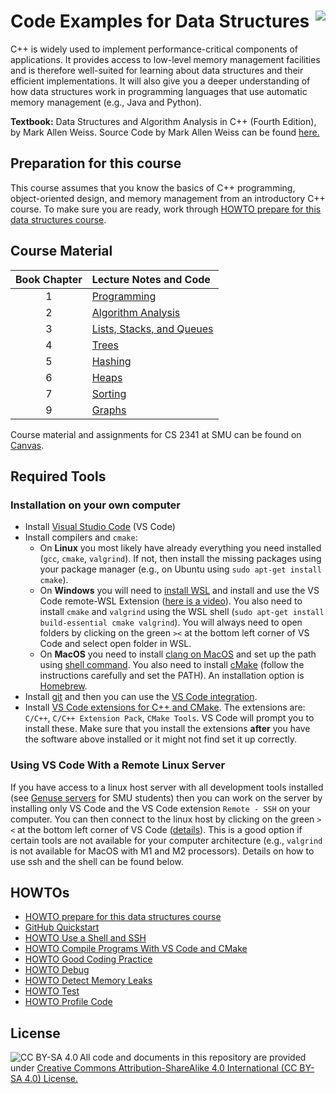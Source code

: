 # <img src="images/DS_Weiss_Book.jpg" align="right"> Code Examples for Data Structures

C++ is widely used to implement performance-critical components of
applications. It provides access to low-level memory management facilities
and is therefore
well-suited for learning about data structures and their
efficient implementations. It will also give you a deeper understanding of how
data structures work in programming languages that use automatic memory
management (e.g., Java and Python).


**Textbook:** Data Structures and Algorithm Analysis in C++ (Fourth Edition), by Mark Allen Weiss.
Source Code by Mark Allen Weiss can be found [here.](https://users.cs.fiu.edu/~weiss/dsaa_c++4/code/)

## Preparation for this course 

This course assumes that you know the basics of C++ programming, object-oriented design, and memory management from
an introductory C++ course. To make sure you are ready, work through [HOWTO prepare for this data structures course](HOWTO_prepare_for_data_structures.md).

## Course Material

| Book Chapter | Lecture Notes and Code                            |
| :----------: | :------------------------------------------------ |
|      1       | [Programming](Chapter1_Programming)               |
|      2       | [Algorithm Analysis](Chapter2_Algorithm_Analysis) |
|      3       | [Lists, Stacks, and Queues](Chapter3_Lists_etc)   |
|      4       | [Trees](Chapter4_Trees)                           |
|      5       | [Hashing](Chapter5_Hashing)                       |
|      6       | [Heaps](Chapter6_Heaps)                           |
|      7       | [Sorting](Chapter7_Sorting)                       |
|      9       | [Graphs](Chapter9_Graphs)                         |

Course material and assignments for CS 2341 at SMU can be found on [Canvas](https://www.smu.edu/OIT/Services/Canvas/).

## Required Tools

### Installation on your own computer
* Install [Visual Studio Code](https://code.visualstudio.com/) (VS Code)
* Install compilers and `cmake`:
    - On **Linux** you most likely have already everything you need installed (`gcc`, `cmake`, `valgrind`). If not, 
      then install the missing packages using your package manager (e.g., on Ubuntu using `sudo apt-get install cmake`). 
    - On **Windows** you will need to [install WSL](https://code.visualstudio.com/docs/cpp/config-wsl) and install and use the VS Code remote-WSL Extension ([here is a video](https://www.youtube.com/watch?v=NY5izJWXi0U)). You also need to install `cmake` and `valgrind` using the WSL shell (`sudo apt-get install build-essential cmake valgrind`). You will always need to open folders by clicking on the green `><` at the bottom left corner of VS Code and select open folder in WSL.
    - On **MacOS** you need to install [clang on MacOS](https://code.visualstudio.com/docs/cpp/config-clang-mac) and 
      set up the path using [shell command](https://code.visualstudio.com/docs/setup/mac). You also need to install [cMake](https://cmake.org/install/) (follow the instructions carefully and set the PATH). 
      An installation option is [Homebrew](https://brew.sh/).
* Install [git](https://git-scm.com/) and then you can use the [VS Code integration](https://code.visualstudio.com/docs/editor/versioncontrol).
* Install [VS Code extensions for C++ and CMake](https://code.visualstudio.com/docs/languages/cpp). 
  The extensions are: `C/C++`, `C/C++ Extension Pack`, `CMake Tools`. VS Code will prompt you to install these. Make sure that you install the extensions **after** you have the software above installed or it might not find set it up correctly. 


### Using VS Code With a Remote Linux Server
If you have access to a linux host server with all development tools installed (see [Genuse servers](https://www.smu.edu/OIT/Services/genuse) for SMU students) then you can work on the server by installing only VS Code and the VS Code extension `Remote - SSH` on your computer. You can then connect to the linux host by clicking on the green `><` at the bottom left corner of VS Code ([details](https://code.visualstudio.com/docs/remote/ssh)). 
This is a good option if certain tools
are not available for your computer architecture (e.g., `valgrind` is not available for MacOS with M1 and M2 processors).
Details on how to use ssh and the shell can be found below.


## HOWTOs
* [HOWTO prepare for this data structures course](HOWTO_prepare_for_data_structures.md)
* [GitHub Quickstart](https://docs.github.com/en/get-started/quickstart)
* [HOWTO Use a Shell and SSH](HOWTO_shell_and_ssh.md)
* [HOWTO Compile Programs With VS Code and CMake](HOWTO_compile_programs_with_CMake.md)
* [HOWTO Good Coding Practice](HOWTO_good_coding_practice.md)
* [HOWTO Debug](HOWTO_debug.md)
* [HOWTO Detect Memory Leaks](HOWTO_detect_memory_leaks.md)
* [HOWTO Test](HOWTO_test.md)
* [HOWTO Profile Code](HOWTO_profile_code.md)


## License

<img src="https://licensebuttons.net/l/by-sa/3.0/88x31.png" alt="CC BY-SA 4.0" align="left">

All code and documents in this repository are provided under [Creative Commons Attribution-ShareAlike 4.0 International (CC BY-SA 4.0) License.](https://creativecommons.org/licenses/by-sa/4.0/)
